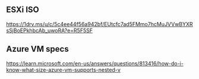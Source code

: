 ## ESXi ISO

https://1drv.ms/u/c/5c4ee44f56a942bf/EUtcfc7ad5FMmo7hcMuJVVwBYXRsSjBoEPkhbcAb_uwoRA?e=R5F5SF

## Azure VM specs

https://learn.microsoft.com/en-us/answers/questions/813416/how-do-i-know-what-size-azure-vm-supports-nested-v


